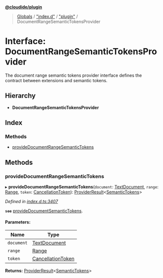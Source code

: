 **[@cloudide/plugin](../README.md)**

> [Globals](../README.md) / ["index.d"](../modules/_index_d_.md) / ["plugin"](../modules/_index_d_._plugin_.md) / DocumentRangeSemanticTokensProvider

# Interface: DocumentRangeSemanticTokensProvider

The document range semantic tokens provider interface defines the contract between extensions and
semantic tokens.

## Hierarchy

* **DocumentRangeSemanticTokensProvider**

## Index

### Methods

* [provideDocumentRangeSemanticTokens](_index_d_._plugin_.documentrangesemantictokensprovider.md#providedocumentrangesemantictokens)

## Methods

### provideDocumentRangeSemanticTokens

▸ **provideDocumentRangeSemanticTokens**(`document`: [TextDocument](_index_d_._plugin_.textdocument.md), `range`: [Range](../classes/_index_d_._plugin_.range.md), `token`: [CancellationToken](_index_d_._plugin_.cancellationtoken.md)): [ProviderResult](../modules/_index_d_._plugin_.md#providerresult)\<[SemanticTokens](../classes/_index_d_._plugin_.semantictokens.md)>

*Defined in [index.d.ts:3407](https://github.com/huaweicloud/cloudide-plugin-api/blob/1ab5ef8/index.d.ts#L3407)*

**`see`** [provideDocumentSemanticTokens](#DocumentSemanticTokensProvider.provideDocumentSemanticTokens).

#### Parameters:

Name | Type |
------ | ------ |
`document` | [TextDocument](_index_d_._plugin_.textdocument.md) |
`range` | [Range](../classes/_index_d_._plugin_.range.md) |
`token` | [CancellationToken](_index_d_._plugin_.cancellationtoken.md) |

**Returns:** [ProviderResult](../modules/_index_d_._plugin_.md#providerresult)\<[SemanticTokens](../classes/_index_d_._plugin_.semantictokens.md)>
